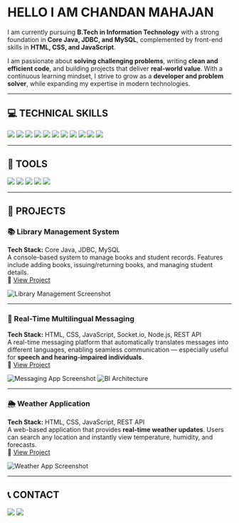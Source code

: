 #  HELLO I AM CHANDAN MAHAJAN  

I am currently pursuing **B.Tech in Information Technology** with a strong foundation in **Core Java, JDBC, and MySQL**, complemented by front-end skills in **HTML, CSS, and JavaScript**.  

I am passionate about **solving challenging problems**, writing **clean and efficient code**, and building projects that deliver **real-world value**. With a continuous learning mindset, I strive to grow as a **developer and problem solver**, while expanding my expertise in modern technologies.  

---

## 💻 TECHNICAL SKILLS  
<div>
    <img src="https://img.shields.io/badge/-Java-007396?&style=for-the-badge&logo=java&logoColor=white" />
    <img src="https://img.shields.io/badge/-JDBC-323330?&style=for-the-badge&logo=oracle&logoColor=white" />
    <img src="https://img.shields.io/badge/-MySQL-4479A1?&style=for-the-badge&logo=mysql&logoColor=white" />
    <img src="https://img.shields.io/badge/-HTML5-E34F26?&style=for-the-badge&logo=html5&logoColor=white" />
    <img src="https://img.shields.io/badge/-CSS3-1572B6?&style=for-the-badge&logo=css3&logoColor=white" />
    <img src="https://img.shields.io/badge/-JavaScript-F7DF1E?&style=for-the-badge&logo=javascript&logoColor=black" />
    <img src="https://img.shields.io/badge/-JSON-000000?&style=for-the-badge&logo=json&logoColor=white" />
    <img src="https://img.shields.io/badge/-AJAX-007FFF?&style=for-the-badge&logoColor=white" />
    <img src="https://img.shields.io/badge/-Node.js-339933?&style=for-the-badge&logo=node.js&logoColor=white" />
    <img src="https://img.shields.io/badge/-Socket.io-010101?&style=for-the-badge&logo=socketdotio&logoColor=white" />
    <img src="https://img.shields.io/badge/-REST%20API-02569B?&style=for-the-badge&logo=api&logoColor=white" />
</div>  

---

## 🧰 TOOLS  
<div>
    <img src="https://img.shields.io/badge/-VSCode-007ACC?&style=for-the-badge&logo=visualstudiocode&logoColor=white" />
    <img src="https://img.shields.io/badge/-Figma-F24E1E?&style=for-the-badge&logo=figma&logoColor=white" />
    <img src="https://img.shields.io/badge/-Git-F05032?&style=for-the-badge&logo=git&logoColor=white" />
    <img src="https://img.shields.io/badge/-GitHub-181717?&style=for-the-badge&logo=github&logoColor=white" />
    <img src="https://img.shields.io/badge/-Eclipse-2C2255?&style=for-the-badge&logo=eclipse&logoColor=white" />
</div>  

---

## 📂 PROJECTS  


### 📚 Library Management System  
**Tech Stack:** Core Java, JDBC, MySQL  
A console-based system to manage books and student records. Features include adding books, issuing/returning books, and managing student details.  
🔗 [View Project](https://github.com/chandanmahajan-04)  

![Library Management Screenshot](https://via.placeholder.com/600x350.png?text=Library+Management+System)

---

### 💬 Real-Time Multilingual Messaging  
**Tech Stack:** HTML, CSS, JavaScript, Socket.io, Node.js, REST API  
A real-time messaging platform that automatically translates messages into different languages, enabling seamless communication — especially useful for **speech and hearing-impaired individuals**.  
🔗 [View Project](https://github.com/chandanmahajan-04)  

![Messaging App Screenshot](https://via.placeholder.com/600x350.png?text=Messaging+Application)
![BI Architecture](https://your-uploaded-image-link.com)


---

### 🌦️ Weather Application  
**Tech Stack:** HTML, CSS, JavaScript, REST API  
A web-based application that provides **real-time weather updates**. Users can search any location and instantly view temperature, humidity, and forecasts.  
🔗 [View Project](https://github.com/chandanmahajan-04)  

![Weather App Screenshot](https://via.placeholder.com/600x350.png?text=Weather+Application)

---

## 📞 CONTACT  
<a href="https://www.linkedin.com/in/chandan-mahajan-751790254/"><img src="https://img.shields.io/badge/-LinkedIn-0072b1?&style=for-the-badge&logo=linkedin&logoColor=white" /></a>
<a href="mailto:chandanmahajan2003@gmail.com"><img src="https://img.shields.io/badge/-Email-D14836?&style=for-the-badge&logo=gmail&logoColor=white" /></a>
